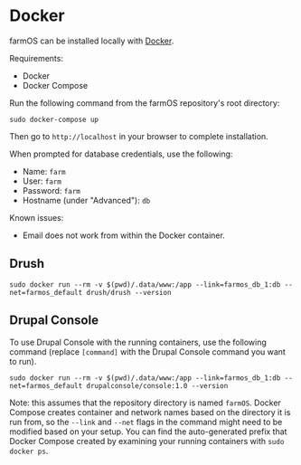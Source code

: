 # Docker

farmOS can be installed locally with [Docker](https://www.docker.com).

Requirements:

* Docker
* Docker Compose

Run the following command from the farmOS repository's root directory:

    sudo docker-compose up

Then go to `http://localhost` in your browser to complete installation.

When prompted for database credentials, use the following:

* Name: `farm`
* User: `farm`
* Password: `farm`
* Hostname (under "Advanced"): `db`

Known issues:

* Email does not work from within the Docker container.

## Drush

    sudo docker run --rm -v $(pwd)/.data/www:/app --link=farmos_db_1:db --net=farmos_default drush/drush --version

## Drupal Console

To use Drupal Console with the running containers, use the following
command (replace `[command]` with the Drupal Console command you want to
run).

    sudo docker run --rm -v $(pwd)/.data/www:/app --link=farmos_db_1:db --net=farmos_default drupalconsole/console:1.0 --version

Note: this assumes that the repository directory is named `farmOS`.
Docker Compose creates container and network names based on the
directory it is run from, so the `--link` and `--net` flags in the
command might need to be modified based on your setup. You can find the
auto-generated prefix that Docker Compose created by examining your
running containers with `sudo docker ps`.
